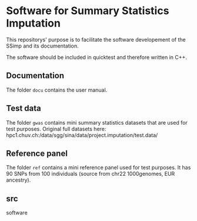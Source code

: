 # Software for Summary Statistics Imputation
This repositorys' purpose is to facilitate the software developement of the SSimp and its documentation. 

The software should be included in quicktest and therefore written in C++.

## Documentation
The folder `docu` contains the user manual.

## Test data
The folder `gwas` contains mini  summary statistics datasets that are used for test purposes.
Original full datasets here: hpc1.chuv.ch:/data/sgg/sina/data/project.imputation/test.data/

## Reference panel
The folder `ref` contains a mini reference panel used for test purposes. It has 90 SNPs from 100 individuals (source from chr22 1000genomes, EUR ancestry).

## src
software 

